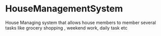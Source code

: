 # HouseManagementSystem
House Managing system that allows house members to member several tasks like grocery shopping , weekend work, daily task etc
